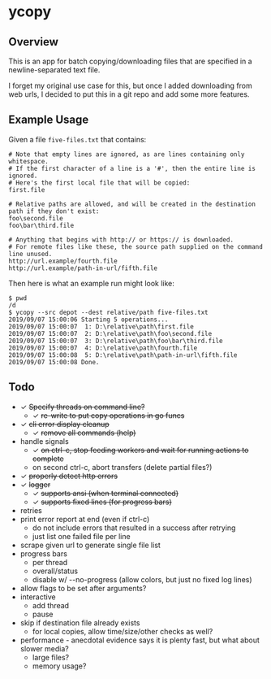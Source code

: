 # ycopy

## Overview

This is an app for batch copying/downloading files that are specified in a newline-separated text file.

I forget my original use case for this, but once I added downloading from web urls, I decided to put this in a git repo and add some more features.

## Example Usage

Given a file `five-files.txt` that contains:

```text
# Note that empty lines are ignored, as are lines containing only whitespace.
# If the first character of a line is a '#', then the entire line is ignored.
# Here's the first local file that will be copied:
first.file

# Relative paths are allowed, and will be created in the destination path if they don't exist:
foo\second.file
foo\bar\third.file

# Anything that begins with http:// or https:// is downloaded.
# For remote files like these, the source path supplied on the command line unused.
http://url.example/fourth.file
http://url.example/path-in-url/fifth.file
```

Then here is what an example run might look like:

```text
$ pwd
/d
$ ycopy --src depot --dest relative/path five-files.txt
2019/09/07 15:00:06 Starting 5 operations...
2019/09/07 15:00:07  1: D:\relative\path\first.file
2019/09/07 15:00:07  2: D:\relative\path\foo\second.file
2019/09/07 15:00:07  3: D:\relative\path\foo\bar\third.file
2019/09/07 15:00:07  4: D:\relative\path\fourth.file
2019/09/07 15:00:08  5: D:\relative\path\path-in-url\fifth.file
2019/09/07 15:00:08 Done.
```

## Todo

- ✓ ~~Specify threads on command line?~~
  - ✓ ~~re-write to put copy operations in go funcs~~
- ✓ ~~cli error display cleanup~~
  - ✓ ~~remove all commands (help)~~
- handle signals
  - ✓ ~~on ctrl-c, stop feeding workers and wait for running actions to complete~~
  - on second ctrl-c, abort transfers (delete partial files?)
- ✓ ~~properly detect http errors~~
- ✓ ~~logger~~
  - ✓ ~~supports ansi (when terminal connected)~~
  - ✓ ~~supports fixed lines (for progress bars)~~
- retries
- print error report at end (even if ctrl-c)
  - do not include errors that resulted in a success after retrying
  - just list one failed file per line
- scrape given url to generate single file list
- progress bars
  - per thread
  - overall/status
  - disable w/ --no-progress (allow colors, but just no fixed log lines)
- allow flags to be set after arguments?
- interactive
  - add thread
  - pause
- skip if destination file already exists
  - for local copies, allow time/size/other checks as well?
- performance - anecdotal evidence says it is plenty fast, but what about slower media?
  - large files?
  - memory usage?
